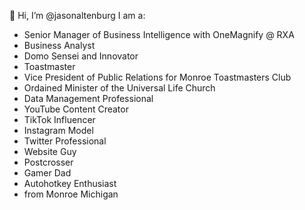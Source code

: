 👋 Hi, I’m @jasonaltenburg
I am a:
- Senior Manager of Business Intelligence with OneMagnify @ RXA
- Business Analyst
- Domo Sensei and Innovator
- Toastmaster
- Vice President of Public Relations for Monroe Toastmasters Club
- Ordained Minister of the Universal Life Church
- Data Management Professional 
- YouTube Content Creator
- TikTok Influencer
- Instagram Model
- Twitter Professional
- Website Guy
- Postcrosser
- Gamer Dad
- Autohotkey Enthusiast
- from Monroe Michigan

<!---
jasonaltenburg/jasonaltenburg is a ✨ special ✨ repository because its `README.md` (this file) appears on your GitHub profile.
You can click the Preview link to take a look at your changes.
--->
